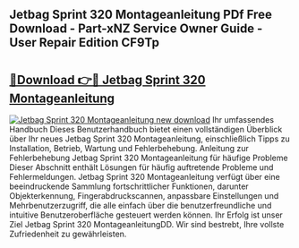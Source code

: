 ## Jetbag Sprint 320 Montageanleitung PDf Free Download - Part-xNZ Service Owner Guide - User Repair Edition CF9Tp

# <h2><a href="http://df7btk0.blite.top/?on=Jetbag+Sprint+320+Montageanleitung">🔗Download 👉🔴 Jetbag Sprint 320 Montageanleitung</a></h2>

[![Jetbag Sprint 320 Montageanleitung new download](https://i.imgur.com/lujVjoI.png)](http://df7btk0.blite.top/?on=Jetbag+Sprint+320+Montageanleitung)
Ihr umfassendes Handbuch Dieses Benutzerhandbuch bietet einen vollständigen Überblick über Ihr neues Jetbag Sprint 320 Montageanleitung, einschließlich Tipps zu Installation, Betrieb, Wartung und Fehlerbehebung. Anleitung zur Fehlerbehebung Jetbag Sprint 320 Montageanleitung für häufige Probleme Dieser Abschnitt enthält Lösungen für häufig auftretende Probleme und Fehlermeldungen. Jetbag Sprint 320 Montageanleitung verfügt über eine beeindruckende Sammlung fortschrittlicher Funktionen, darunter Objekterkennung, Fingerabdruckscannen, anpassbare Einstellungen und Mehrbenutzerzugriff, die alle einfach über die benutzerfreundliche und intuitive Benutzeroberfläche gesteuert werden können. Ihr Erfolg ist unser Ziel Jetbag Sprint 320 MontageanleitungDD. Wir sind bestrebt, Ihre vollste Zufriedenheit zu gewährleisten.
